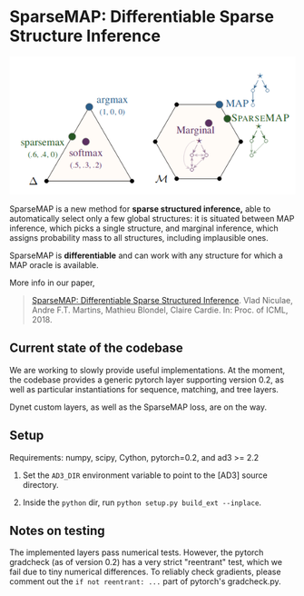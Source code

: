 # SparseMAP: Differentiable Sparse Structure Inference

![SparseMAP cartoon](sparsemap.png?raw=true "SparseMAP cartoon")

SparseMAP is a new method for **sparse structured inference,**
able to automatically select only a few global structures:
it is  situated between MAP inference, which picks a single structure, 
and marginal inference, which assigns probability mass to all structures, 
including implausible ones. 

SparseMAP is **differentiable** and can work with any structure for which a MAP
oracle is available.

More info in our paper,

> [SparseMAP: Differentiable Sparse Structured Inference]().
> Vlad Niculae, Andre F.T. Martins, Mathieu Blondel, Claire Cardie.
> In: Proc. of ICML, 2018.


## Current state of the codebase

We are working to slowly provide useful implementations. At the moment,
the codebase provides a generic pytorch layer supporting version 0.2,
as well as particular instantiations for sequence, matching, and tree layers.

Dynet custom layers, as well as the SparseMAP loss, are on the way.


## Setup

Requirements: numpy, scipy, Cython, pytorch=0.2, and ad3 >= 2.2

1. Set the `AD3_DIR` environment variable to point to the [AD3] source
   directory.

2. Inside the `python` dir, run  `python setup.py build_ext --inplace`.


## Notes on testing

The implemented layers pass numerical tests. However, the pytorch
gradcheck (as of version 0.2) has a very strict "reentrant" test, which we fail
due to tiny numerical differences. To reliably check gradients, please comment
out the `if not reentrant: ...` part of pytorch's gradcheck.py.
